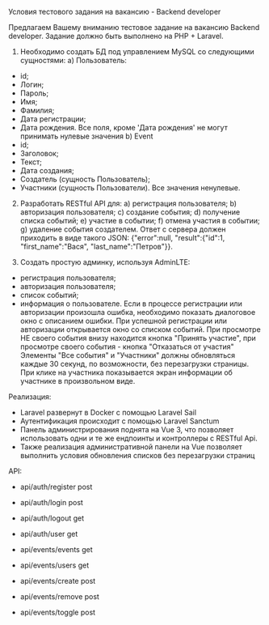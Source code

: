 Условия тестового задания на вакансию - Backend developer

Предлагаем Вашему вниманию тестовое задание на вакансию Backend
developer. Задание должно быть выполнено на PHP + Laravel.

1. Необходимо создать БД под управлением MySQL со следующими
   сущностями:
   а) Пользователь:
- id;
- Логин;
- Пароль;
- Имя;
- Фамилия;
- Дата регистрации;
- Дата рождения.
  Все поля, кроме 'Дата рождения' не могут принимать нулевые значения
  b) Event
- id;
- Заголовок;
- Текст;
- Дата создания;
- Создатель (сущность Пользователь);
- Участники (сущность Пользователи).
  Все значения ненулевые.

2. Разработать RESTful API для:
   а) регистрация пользователя;
   b) авторизация пользователя;
   c) создание события;
   d) получение списка событий;
   e) участие в событии;
   f) отмена участия в событии;
   g) удаление события создателем.
   Ответ с сервера должен приходить в виде такого JSON: {"error":null,
   "result":{"id":1, "first_name":"Вася", "last_name":"Петров"}}.

3. Создать простую админку, используя AdminLTE:
- регистрация пользователя;
- авторизация пользователя;
- список событий;
- информация о пользователе.
  Если в процессе регистрации или авторизации произошла ошибка,
  необходимо показать диалоговое окно с описанием ошибки. При
  успешной регистрации или авторизации открывается окно со списком
  событий.
  При просмотре НЕ своего события внизу находится кнопка "Принять
  участие", при просмотре своего события - кнопка "Отказаться от участия"
  Элементы "Все события" и "Участники" должны обновляться каждые 30
  секунд, по возможности, без перезагрузки страницы.
  При клике на участника показывается экран информации об участнике в
  произвольном виде.


Реализация:
- Laravel развернут в Docker с помощью Laravel Sail
- Аутентификация происходит с помощью Laravel Sanctum
- Панель администрирования поднята на Vue 3, что позволяет использовать одни и те же ендпоинты и контроллеры с RESTful Api.
- Также реализация административной панели на Vue позволяет выполнить условия обновления списков без перезагрузки страниц

API:
- api/auth/register post
- api/auth/login post
- api/auth/logout get
- api/auth/user get

- api/events/events get
- api/events/users get
- api/events/create post
- api/events/remove post
- api/events/toggle post